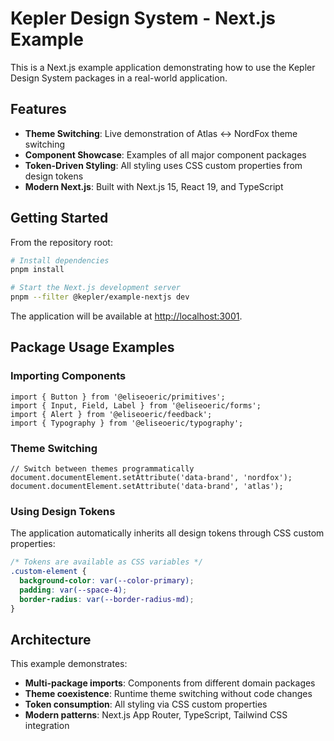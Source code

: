 # Kepler Design System - Next.js Example

This is a Next.js example application demonstrating how to use the Kepler Design System packages in a real-world application.

## Features

- **Theme Switching**: Live demonstration of Atlas ↔ NordFox theme switching
- **Component Showcase**: Examples of all major component packages
- **Token-Driven Styling**: All styling uses CSS custom properties from design tokens
- **Modern Next.js**: Built with Next.js 15, React 19, and TypeScript

## Getting Started

From the repository root:

```bash
# Install dependencies
pnpm install

# Start the Next.js development server
pnpm --filter @kepler/example-nextjs dev
```

The application will be available at [http://localhost:3001](http://localhost:3001).

## Package Usage Examples

### Importing Components

```tsx
import { Button } from '@eliseoeric/primitives';
import { Input, Field, Label } from '@eliseoeric/forms';
import { Alert } from '@eliseoeric/feedback';
import { Typography } from '@eliseoeric/typography';
```

### Theme Switching

```tsx
// Switch between themes programmatically
document.documentElement.setAttribute('data-brand', 'nordfox');
document.documentElement.setAttribute('data-brand', 'atlas');
```

### Using Design Tokens

The application automatically inherits all design tokens through CSS custom properties:

```css
/* Tokens are available as CSS variables */
.custom-element {
  background-color: var(--color-primary);
  padding: var(--space-4);
  border-radius: var(--border-radius-md);
}
```

## Architecture

This example demonstrates:

- **Multi-package imports**: Components from different domain packages
- **Theme coexistence**: Runtime theme switching without code changes
- **Token consumption**: All styling via CSS custom properties
- **Modern patterns**: Next.js App Router, TypeScript, Tailwind CSS integration
